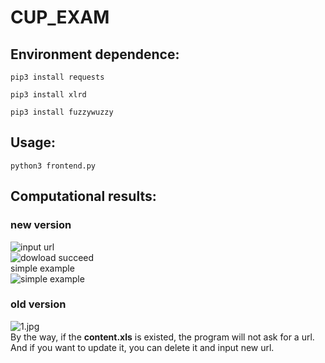 # CUP_EXAM  

## Environment dependence:  
`pip3 install requests`

`
pip3 install xlrd
`

`
pip3 install fuzzywuzzy
`
## Usage:  
`
python3 frontend.py
`

## Computational results:  
### new version
![input url](https://github.com/Rhythmicc/CUP_EXAM/blob/master/img/2.png)  
![dowload succeed](https://github.com/Rhythmicc/CUP_EXAM/blob/master/img/3.png)  
simple example  
![simple example](https://github.com/Rhythmicc/CUP_EXAM/blob/master/img/4.png)  

### old version  
![1.jpg](https://github.com/Rhythmicc/CUP_EXAM/blob/master/img/1.jpg)  
By the way, if the **content.xls** is existed, the program will not ask for a url.  
And if you want to update it, you can delete it and input new url. 
